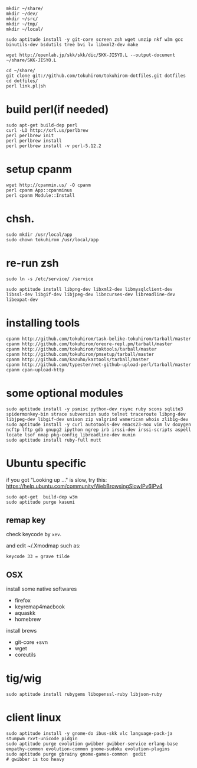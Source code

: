     mkdir ~/share/
    mkdir ~/dev/
    mkdir ~/src/
    mkdir ~/tmp/
    mkdir ~/local/

    sudo aptitude install -y git-core screen zsh wget unzip nkf w3m gcc binutils-dev bsdutils tree bvi lv libxml2-dev make

    wget http://openlab.jp/skk/skk/dic/SKK-JISYO.L --output-document ~/share/SKK-JISYO.L

    cd ~/share/
    git clone git://github.com/tokuhirom/tokuhirom-dotfiles.git dotfiles
    cd dotfiles/
    perl link.pl|sh

# build perl(if needed)
    sudo apt-get build-dep perl
    curl -LO http://xrl.us/perlbrew
    perl perlbrew init
    perl perlbrew install
    perl perlbrew install -v perl-5.12.2

# setup cpanm

    wget http://cpanmin.us/ -O cpanm
    perl cpanm App::cpanminus
    perl cpanm Module::Install

# chsh.

    sudo mkdir /usr/local/app
    sudo chown tokuhirom /usr/local/app

# re-run zsh

    sudo ln -s /etc/service/ /service

    sudo aptitude install libpng-dev libxml2-dev libmysqlclient-dev libssl-dev libgif-dev libjpeg-dev libncurses-dev libreadline-dev libexpat-dev

# installing tools
    cpanm http://github.com/tokuhirom/task-belike-tokuhirom/tarball/master
    cpanm http://github.com/tokuhirom/oreore-repl.pm/tarball/master
    cpanm http://github.com/tokuhirom/toktools/tarball/master
    cpanm http://github.com/tokuhirom/pmsetup/tarball/master
    cpanm http://github.com/kazuho/kaztools/tarball/master
    cpanm http://github.com/typester/net-github-upload-perl/tarball/master
    cpanm cpan-upload-http

# some optional modules
    sudo aptitude install -y psmisc python-dev rsync ruby scons sqlite3 spidermonkey-bin strace subversion sudo telnet traceroute libpng-dev libjpeg-dev libgif-dev unison zip valgrind wamerican whois zlib1g-dev
    sudo aptitude install -y curl autotools-dev emacs23-nox vim lv doxygen ncftp lftp gdb gnupg2 ipython ngrep irb irssi-dev irssi-scripts aspell locate lsof nmap pkg-config libreadline-dev munin
    sudo aptitude install ruby-full mutt

Ubuntu specific
==============

if you got "Looking up ..." is slow, try this:
https://help.ubuntu.com/community/WebBrowsingSlowIPv6IPv4

    sudo apt-get  build-dep w3m
    sudo aptitude purge kasumi

remap key
---------
check keycode by `xev`.

and edit ~/.Xmodmap such as:

    keycode 33 = grave tilde

OSX
---

install some native softwares
- firefox
- keyremap4macbook
- aquaskk
- homebrew

install brews
- git-core +svn
- wget
- coreutils

tig/wig
==========

    sudo aptitude install rubygems libopenssl-ruby libjson-ruby

client linux
=============

    sudo aptitude install -y gnome-do ibus-skk vlc language-pack-ja stumpwm rxvt-unicode pidgin
    sudo aptitude purge evolution gwibber gwibber-service erlang-base empathy-common evolution-common gnome-sudoku evolution-plugins
    sudo aptitude purge gbrainy gnome-games-common  gedit
    # gwibber is too heavy


